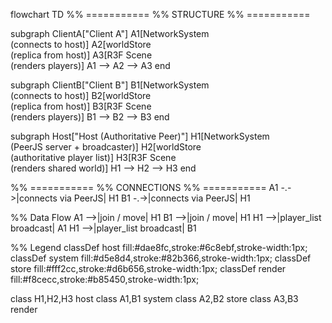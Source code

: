 ﻿flowchart TD
%% ===========
%% STRUCTURE
%% ===========

subgraph ClientA["Client A"]
A1[NetworkSystem<br/>(connects to host)]
A2[worldStore<br/>(replica from host)]
A3[R3F Scene<br/>(renders players)]
A1 --> A2 --> A3
end

subgraph ClientB["Client B"]
B1[NetworkSystem<br/>(connects to host)]
B2[worldStore<br/>(replica from host)]
B3[R3F Scene<br/>(renders players)]
B1 --> B2 --> B3
end

subgraph Host["Host (Authoritative Peer)"]
H1[NetworkSystem<br/>(PeerJS server + broadcaster)]
H2[worldStore<br/>(authoritative player list)]
H3[R3F Scene<br/>(renders shared world)]
H1 --> H2 --> H3
end

%% ===========
%% CONNECTIONS
%% ===========
A1 -.->|connects via PeerJS| H1
B1 -.->|connects via PeerJS| H1

%% Data Flow
A1 -->|join / move| H1
B1 -->|join / move| H1
H1 -->|player_list broadcast| A1
H1 -->|player_list broadcast| B1

%% Legend
classDef host fill:#dae8fc,stroke:#6c8ebf,stroke-width:1px;
classDef system fill:#d5e8d4,stroke:#82b366,stroke-width:1px;
classDef store fill:#fff2cc,stroke:#d6b656,stroke-width:1px;
classDef render fill:#f8cecc,stroke:#b85450,stroke-width:1px;

class H1,H2,H3 host
class A1,B1 system
class A2,B2 store
class A3,B3 render
